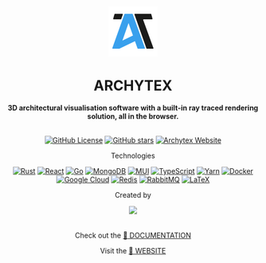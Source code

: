 <p align="center">
	<a href="https://archytex.tech">
    <img src="frontend/src/img/logoLight.svg"  
         alt="Archytex Icon"  
         width="100" />
  </a>
</p>
<h1 align="center"><b>ARCHYTEX</b></h1>

<div align="center">
  <b>3D architectural visualisation software with a built-in ray traced rendering solution, all in the browser.</b><br/><br/>

[![GitHub License](https://img.shields.io/github/license/Texyfore/Archytex?branch=master&label=License&logo=GitHub&logoColor=ffffff&labelColor=282828&color=informational&style=flat)](https://github.com/Texyfore/Archytex/blob/master/LICENSE)
[![GitHub stars](https://img.shields.io/github/stars/Texyfore/Archytex?branch=master&label=Stars&logo=GitHub&logoColor=ffffff&labelColor=282828&color=informational&style=flat)](https://github.com/Texyfore/Archytex)
[![Archytex Website](https://img.shields.io/website?url=https%3A%2F%2Farchytex.tech&labelColor=282828&label=Website&logo=data%3Aimage%2Fpng%3Bbase64%2CiVBORw0KGgoAAAANSUhEUgAAAEAAAABACAYAAACqaXHeAAAJAklEQVR42u2adXTzOBbFNczMzMycepmZmZmZmZm3zI0zzMzMzMyMiWS2nMJX75VSzZft5uTZrbs0%2BeN3As1xc68e6MlhaZq%2BoOkY0DGgY0DHgI4BHQM6BnQM6Bgwn9iThi3A0yBoR%2BTKIE2TPxx1s8826%2BavKtnC67JFQOBu0l199dE3Bfif9Q%2FjGqG6VoFUpSd3jn3J8JjXgMTwfVwopZj0ZZouk1%2F%2F3gUu27KHXwJxaRa26RUXfPNcl6XT8qVTfqKuVSyB%2FA1gIJ8BkRtrcJErQUqR1pO0WgtZqSxW32eUFm44YFzM7jciVnv4qYilU8n9xRqgDb1ORQDIaYAnFevhAjPkP3KTFOF%2F4gm3%2BWyTv%2FOvWXZ2A6yKSDf%2Be%2B0T49d5DNf4eewWHgUz0pfr544A6erwf2f28I8P%2BdJZDtu8h9%2BRxwDFNn38uo%2Bd6rC0Hm8zExQqXiP9%2BO1xEOeNAGWAPDlT%2BE8l0TPVkB00LjbZb0yJyseBEyLde0Rsc8%2FjIWpBcvtc6BbJMZGf04DAi2BCfAPprqPCX%2F5h7AaPbfBX%2FtMXVfKJN2mw0d9qv%2Bm%2FWqWB%2FEzhhdCXl%2BWuAY4rYEK4ifSS3XGRloSO3B3Vb%2FfQ99mhE5ztPiweyBv%2Bhu37%2BSPvOwlpIOM1l4WkqDshaBfz3ShkkGychEleAxxlAJONVPgnIvXoKkdx0WUJ%2B8jJDtv073z%2FlxyeX7jhkLJIdxoQ%2B97wUMDSWXkBYcDjgRewEFEam%2B%2FXBhjACjMggvDpUImvs4eqMXvbMVo8s2xnuM3qk7xIpwHv%2FflFOg0%2BnBDtDeI%2F6ns%2BFiP69xkQOhA%2BmWjxx98esl0HuBb%2FIttZEXnsEyJJ9hgWtVcegdRz41VSKaeJ%2Fn5D5KNO%2BSGACf4SGqBWXQIlfLaesG%2Bf77H1%2F8LZroOCvaTisK6yeL0SUATYRb7snLt8lV7nRERxg%2FCtAQufNyFuLBgozIDYTdjMXMjf9bRkrzvKYetB%2FMHjQq08xAPbOTqDuPPAxW27AcAccdZ3znNRW%2BRbJ9tsjSE0Rfj%2FIMR3nI8W7SWLN8BzQmxP61p8%2BaaQbdfL2RY9NfZiWzCrLCBesyq%2BfJLBgAMg8LXU5%2FYe4bMvroiVOI9YmiRe2wjw4nt9FMOgCfM68nQ0LNyAdMbBI8IrrLOvn4sej1VHjpqQX47tvDOD%2BKmuimAwYK0saYDd5EdPu0OnwXhEbI2x4ns1GQBC%2FdjcJZKgzurQkcuAqx9x2Tn3%2Buy1R7rI9xr6vAl50YQKf3F2BlEnddkoltowcSuVBlt08yu%2FeraDRYgPnvIllQZ%2F8l0fhTP4Fxrvh43akHMWQIFz2La9Ao8cIe%2BYkJ%2FPptmKG39Xl11rXMd2vlwiPr%2F%2FGKbEMbH2o0%2BrFJQ1Yk9Qg9gVAGuNz%2FwG%2BQw4BEXusAklsg22%2BEYGA2TJrq3aMEBFkU6DGXprzL9avkHvCXoJA1QUvMV0gpYgFZAquQwwIikDbiINqIjjShXOTAoorAxps3Uvv%2BuTakKcjPeeDhJqr3%2BimvYochrgEIgdCBHGgLcAprB0BOjH95MT4rieEHe57wk9IT5JTIhTWOm12kYBKNYAW%2FyIFK%2FbI18JNCJguQGr685AT4jdw9eq3JU%2Ficmtcfjh5mLYigIN0OF%2FD20AH1G5b0AX0TSKoTghw4RY%2FYCaEJN4o5mwbTfAY3yRaYMtKbgG7JUl%2FEs2Pxgwg8r%2FF2t0JLw1y4S48wA%2F5OaHAzV13kptjSFyI21Ca4ozAK2sv%2F2Xd4B40uR%2Bae4RBjSzCj7jkeeFf%2BP2ry9x1abo60nbOtDYGpsoWFID1BcnDaiIP5ncN%2BgiiBSygH60RTcVBbsPifjVRwoGcWulMqFOgB8toAaQBrw6W%2FXnB5rcN0C0KYSmGB5KplFZtUTxhvPu1lvj6yGU2hPsp0ZkPM6nIANs54gMBjxSgmDDYQBiVfFrLoQafPZ%2BKg1w5nDl989HGszGn6iTJ8Cym9wHLMIAtDQRZej9f2gqfkqkEW7SADwfCd%2BlrrfnCE9fdrhY1RXRCmlC3qd4rtWIDApog7Z4e8bNz66NAtgsXj821QGxIf72Pby%2Bk0wDsHk3%2F%2BKZd6o8lqdmmBBf4Xv%2BAoogbcBpGQy4sUuvfK1ZdPPzDYHaRHmlHMfmOCi55Zvn6IOS102SE2J8xBIYIDbJOPl9o1Spmb2%2FEa3YBu3zD6aD5EXdcDloTGz4%2BDOROpeURBpMoRWuC9EFboRs8ZWMm58tAIPYuarvbIv3h6itr4beE%2FygcqPuBsfFLnlO8Kn5UbBYA66jxYurG6vtKPbBe8NgOrNQekJ87NOnqwlRWu0nxATEl0M0UQSzG7At%2FQXVjM9fjBXfASYcsyCR9K30dJ8RvucDT%2BoJMaZvicVbFNMGUa2zHHxA%2BKnUYcdisMDGf%2Bdjo9fpNBjASlMGfIsYhzMbcFcBAghx%2FK%2FgEsqA7fp49CE9IUZbzwTkhHhn82ywUAN2XVLxFT5uVaq7z3WKd1Ct8eAJkeKc0rrtUTUhyicgltoT7Lq4Nmg7PcWKdgCXeP4Xy67uYqFlWpXn2IsaW%2BV1dArR9xBP%2Fs2lnkqDX1H3ELEn6NfdYGE7QR3%2BvDjhIp4Tvrml54MqgwEQ%2F1zzeeHx1LV2HeLT6g5V4sebzcbkjyncRUSAeEVBwp9Ffv8SQjfTorX4ZgO4mQ9U%2ByT%2F52GNlvieC%2B%2BBqNnkwdglb6G9bmE1wHbKixRfhdDvQeRallplMN8A1AAzGxh01NE%2FrOK3%2FvBCNSHK79Y9cmt8LNIgtwFq8vNzCjaPj0Dgt6wKX9syokErA%2FBoJsXmiXGQnhBF%2BoojxBq%2Bg4OShEyDBG1wtXwG2OLN%2BYWL%2B7Dan4KolYw4PLY14MVlE%2F7NiK4sE%2BIWPfzbZzVupV8VUb8X9OMP5DXgmmzCFfw2hPKnrYrOaSOSMKCqc%2F8ltmgBooA6L2zcRA2%2BiRu36UzygbpPnRTFt%2Bc14K72v%2FN1Agi5HGH%2BfiMK4nMZUNI3W3kL9DT5Xeq3xriV7nbZ1ZWefi5gSIPHsdLtfjd8H2HAC4uOAR0DOgZ0DOgY0DGgY0DHgH8Agl1nGttHiiAAAAAASUVORK5CYII%3D)](http://archytex.tech)

Technologies

[![Rust](https://img.shields.io/badge/Rust-%23000000.svg?style=flat&logo=rust&logoColor=white)](https://www.rust-lang.org/)
[![React](https://img.shields.io/badge/React-%2320232a.svg?style=flat&logo=react&logoColor=%2361DAFB)](https://reactjs.org/)
[![Go](https://img.shields.io/badge/GO-%2300ADD8.svg?style=flat&logo=go&logoColor=white)](https://go.dev/)
[![MongoDB](https://img.shields.io/badge/MongoDB-%234ea94b.svg?style=flat&logo=mongodb&logoColor=white)](https://www.mongodb.com/)
[![MUI](https://img.shields.io/badge/MUI-%230081CB.svg?style=flat&logo=mui&logoColor=white)](https://mui.com/)
[![TypeScript](https://img.shields.io/badge/TypeScript-%23007ACC.svg?style=flat&logo=typescript&logoColor=white)](https://www.typescriptlang.org/)
[![Yarn](https://img.shields.io/badge/Yarn-%232C8EBB.svg?style=flat&logo=yarn&logoColor=white)](https://yarnpkg.com/)
[![Docker](https://img.shields.io/badge/Docker-%230db7ed.svg?style=flat&logo=docker&logoColor=white)](https://www.docker.com/)
[![Google Cloud](https://img.shields.io/badge/GoogleCloud-%234285F4.svg?style=flat&logo=google-cloud&logoColor=white)](https://cloud.google.com/)
[![Redis](https://img.shields.io/badge/Redis-%23DD0031.svg?style=flat&logo=redis&logoColor=white)](https://redis.io/)
[![RabbitMQ](https://img.shields.io/badge/RabbitMQ-FF6600?style=flat&logo=rabbitmq&logoColor=white)](https://www.rabbitmq.com/)
[![LaTeX](https://img.shields.io/badge/LaTeX-%23008080.svg?style=flat&logo=latex&logoColor=white)](https://www.latex-project.org/)

Created by

<a href="https://github.com/texyfore/archytex/graphs/contributors">
  <img width="120" src="https://contrib.rocks/image?repo=texyfore/archytex" />
</a>

<br />
<br />

Check out the [📄 DOCUMENTATION](https://drive.google.com/file/d/1P_kkBg1wiy4Kdl5p-TVFptlt4jo2VUjT/view?usp=sharing)

Visit the [🔗 WEBSITE](https://archytex.tech)

</div>
